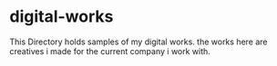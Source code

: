 # digital-works
This Directory holds samples of my digital works.
the works here are creatives i made for the current company i work with.

